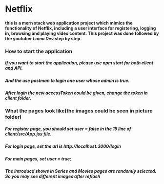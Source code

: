 # Netflix
#### this is a mern stack web application project which mimics the functionality of Netflix, including a user interface for registering, logging in, browsing and playing video content. This project was done followed by the youtuber *Lama Dev* step by step.
### How to start the application
##### If you want to start the application, please use *npm start* for both client and API.
##### And the use postman to login one user whose admin is true.
##### After login the new accessToken could be given, change the token in client folder.
### What the pages look like(the images could be seen in picture folder)
##### For register page, you should set *user = false* in the 15 line of client/src/App.jsx file.
##### For login page, set the url is http://localhost:3000/login
##### For main pages, set *user = true*;
##### The introducd shows in Series and Movies pages are randomly selected. So you may see different images after reflash
